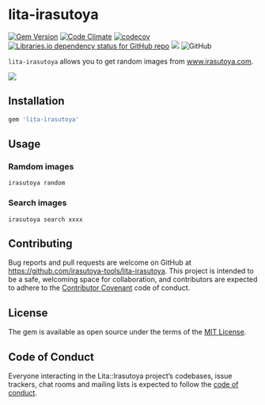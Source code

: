 # lita-irasutoya
[![Gem Version](https://badge.fury.io/rb/lita-irasutoya.svg)](https://badge.fury.io/rb/lita-irasutoya)
[![Code Climate](https://codeclimate.com/github/irasutoya-tools/lita-irasutoya/badges/gpa.svg)](https://codeclimate.com/github/irasutoya-tools/lita-irasutoya)
[![codecov](https://codecov.io/gh/irasutoya-tools/lita-irasutoya/branch/master/graph/badge.svg)](https://codecov.io/gh/irasutoya-tools/lita-irasutoya)
[![Libraries.io dependency status for GitHub repo](https://img.shields.io/librariesio/github/irasutoya-tools/lita-irasutoya.svg)](https://libraries.io/github/irasutoya-tools/lita-irasutoya)
![](http://ruby-gem-downloads-badge.herokuapp.com/lita-irasutoya?type=total)
![GitHub](https://img.shields.io/github/license/irasutoya-tools/lita-irasutoya.svg)

`lita-irasutoya` allows you to get random images from www.irasutoya.com.

![](https://github.com/irasutoya-tools/lita-irasutoya/raw/master/images/usage.png)

## Installation

```ruby
gem 'lita-irasutoya'
```

## Usage

### Ramdom images
```
irasutoya random
```

### Search images
```
irasutoya search xxxx
```

## Contributing

Bug reports and pull requests are welcome on GitHub at https://github.com/irasutoya-tools/lita-irasutoya. This project is intended to be a safe, welcoming space for collaboration, and contributors are expected to adhere to the [Contributor Covenant](http://contributor-covenant.org) code of conduct.

## License

The gem is available as open source under the terms of the [MIT License](https://opensource.org/licenses/MIT).

## Code of Conduct

Everyone interacting in the Lita::Irasutoya project’s codebases, issue trackers, chat rooms and mailing lists is expected to follow the [code of conduct](https://github.com/irasutoya-tools/lita-irasutoya/blob/master/CODE_OF_CONDUCT.md).
